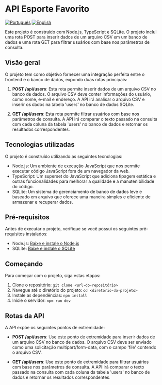 # API Esporte Favorito 

[![Português](https://img.shields.io/badge/Idioma-Portugu%C3%AAs-blue)](README.pt.md) [![English](https://img.shields.io/badge/Language-English-green)](README.md)

Este projeto é construído com Node.js, TypeScript e SQLite. O projeto inclui uma rota POST para inserir dados de um arquivo CSV em um banco de dados e uma rota GET para filtrar usuários com base nos parâmetros de consulta.

## Visão geral

O projeto tem como objetivo fornecer uma integração perfeita entre o frontend e o banco de dados, expondo duas rotas principais:

1. **POST /api/users**: Esta rota permite inserir dados de um arquivo CSV no banco de dados. O arquivo CSV deve conter informações do usuário, como nome, e-mail e endereço. A API irá analisar o arquivo CSV e inserir os dados na tabela 'users' no banco de dados SQLite.

2. **GET /api/users**: Esta rota permite filtrar usuários com base nos parâmetros de consulta. A API irá comparar o texto passado na consulta com cada coluna da tabela 'users' no banco de dados e retornar os resultados correspondentes.

## Tecnologias utilizadas

O projeto é construído utilizando as seguintes tecnologias:

- Node.js: Um ambiente de execução JavaScript que nos permite executar código JavaScript fora de um navegador da web.
- TypeScript: Um superset do JavaScript que adiciona tipagem estática e outras funcionalidades para melhorar a qualidade e a manutenibilidade do código.
- SQLite: Um sistema de gerenciamento de banco de dados leve e baseado em arquivo que oferece uma maneira simples e eficiente de armazenar e recuperar dados.

## Pré-requisitos

Antes de executar o projeto, verifique se você possui os seguintes pré-requisitos instalados:

- Node.js: [Baixe e instale o Node.js](https://nodejs.org/en/download/)
- SQLite: [Baixe e instale o SQLite](https://www.sqlite.org/download.html)

## Começando

Para começar com o projeto, siga estas etapas:

1. Clone o repositório: `git clone <url-do-repositório>`
2. Navegue até o diretório do projeto: `cd <diretório-do-projeto>`
3. Instale as dependências: `npm install`
4. Inicie o servidor: `npm run dev`

## Rotas da API

A API expõe os seguintes pontos de extremidade:

- **POST /api/users**: Use este ponto de extremidade para inserir dados de um arquivo CSV no banco de dados. O arquivo CSV deve ser enviado como uma solicitação multipart/form-data, com o campo 'file' contendo o arquivo CSV.

- **GET /api/users**: Use este ponto de extremidade para filtrar usuários com base nos parâmetros de consulta. A API irá comparar o texto passado na consulta com cada coluna da tabela 'users' no banco de dados e retornar os resultados correspondentes.
